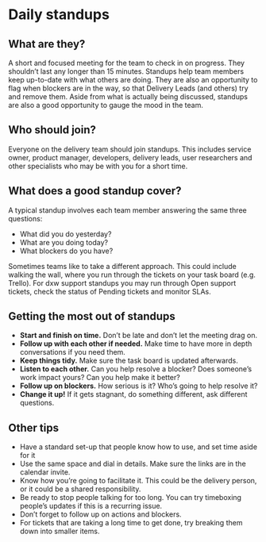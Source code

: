 # Daily standups

## What are they?
A short and focused meeting for the team to check in on progress. They shouldn’t last any longer than 15 minutes. 
Standups help team members keep up-to-date with what others are doing.  They are also an opportunity to flag when blockers are in the way, so that Delivery Leads (and others) try and remove them. 
Aside from what is actually being discussed, standups are also a good opportunity to gauge the mood in the team.   

## Who should join?
Everyone on the delivery team should join standups. This includes service owner, product manager, developers, delivery leads, user researchers and other specialists who may be with you for a short time. 

## What does a good standup cover?
A typical standup involves each team member answering the same three questions:
- What did you do yesterday?
- What are you doing today?
- What blockers do you have?

Sometimes teams like to take a different approach. This could include walking the wall, where you run through the tickets on your task board (e.g. Trello). For dxw support standups you may run through Open support tickets, check the status of Pending tickets and monitor SLAs.

## Getting the most out of standups
- **Start and finish on time.** Don’t be late and don’t let the meeting drag on. 
- **Follow up with each other if needed.** Make time to have more in depth conversations if you need them. 
- **Keep things tidy.** Make sure the task board is updated afterwards.
- **Listen to each other.** Can you help resolve a blocker? Does someone’s work impact yours? Can you help make it better?
- **Follow up on blockers.** How serious is it? Who’s going to help resolve it? 
- **Change it up!** If it gets stagnant, do something different, ask different questions.

## Other tips
- Have a standard set-up that people know how to use, and set time aside for it 
- Use the same space and dial in details. Make sure the links are in the calendar invite.  
- Know how you’re going to facilitate it. This could be the delivery person, or it could be a shared responsibility. 
- Be ready to stop people talking for too long. You can try timeboxing people’s updates if this is a recurring issue. 
- Don’t forget to follow up on actions and blockers. 
- For tickets that are taking a long time to get done, try breaking them down into smaller items. 
